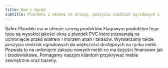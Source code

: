 ```yaml
---
title: Dom i Ogród
subtitle: Plandeki z okanmi na altany, poszycia siedzisk ogrodowych i  
---
```


Safex Plandeki ma w ofercie szereg produktów 
Flagowym produktem tego typu są wysokiej jakości okna z plandek PVC które poznawalą na ochronięcie przed wiatrem i morzem altan i tarasów. 
Wytwarzamy także poszycia siedzisk ogrodowych do większości dostępnych na rynku mebli. Pozwala to na uniknięcie zakupu nowych mebli co ma kożyści finansowe jak i środowiskowe.
Pomagamy naszym klientom przykrywać meble zewnętrzne oraz baseny. 
